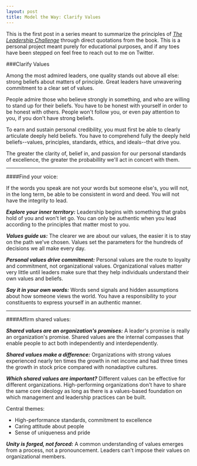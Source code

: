 ```yaml
---
layout: post
title: Model the Way: Clarify Values
---
```

This is the first post in a series meant to summarize the principles of *[The Leadership Challenge](http://www.amazon.com/Leadership-Challenge-4th-James-Kouzes/dp/0787984914/ref=tmm_hrd_title_0?_encoding=UTF8&sr=8-2&qid=1415953746)* through direct quotations from the book. This is a personal project meant purely for educational purposes, and if any toes have been stepped on feel free to reach out to me on Twitter.

###Clarify Values

Among the most admired leaders, one quality stands out above all else: strong beliefs about matters of principle. Great leaders have unwavering commitment to a clear set of values. 

People admire those who believe strongly in something, and who are willing to stand up for their beliefs. You have to be honest with yourself in order to be honest with others. People won't follow you, or even pay attention to you, if you don't have strong beliefs.

To earn and sustain personal credibility, you must first be able to clearly articulate deeply held beliefs. You have to comprehend fully the deeply held beliefs--values, principles, standards, ethics, and ideals--that drive you.

The greater the clarity of, belief in, and passion for our personal standards of excellence, the greater the probabillity we'll act in concert with them.

---

####Find your voice:

If the words you speak are not your words but someone else's, you will not, in the long term, be able to be consistent in word and deed. You will not have the integrity to lead.

***Explore your inner territory:*** Leadership begins with something that grabs hold of you and won't let go. You can only be authentic when you lead according to the principles that matter most to you.

***Values guide us:*** The clearer we are about our values, the easier it is to stay on the path we've chosen. Values set the parameters for the hundreds of decisions we all make every day.

***Personal values drive commitment:*** Personal values are the route to loyalty and commitment, not organizational values. Organizational values matter very little until leaders make sure that they help individuals understand their own values and beliefs.

***Say it in your own words:*** Words send signals and hidden assumptions about how someone views the world. You have a responsibility to your constituents to express yourself in an authentic manner.

---

####Affirm shared values:

***Shared values are an organization's promises:*** A leader's promise is really an organization's promise. Shared values are the internal compasses that enable people to act both independently and interdependently.

***Shared values make a difference:*** Organizations with strong values experienced nearly ten times the growth in net income and had three times the growth in stock price compared with nonadaptive cultures.

***Which shared values are important?*** Different values can be effective for different organizations. High-performing organizations don't have to share the same core ideology as long as there is a values-based foundation on which management and leadership practices can be built.

Central themes:

* High-performance standards, commitment to excellence
* Caring attitude about people
* Sense of uniqueness and pride

***Unity is forged, not forced:*** A common understanding of values emerges from a process, not a pronouncement. Leaders can't impose their values on organizational members.


